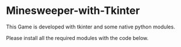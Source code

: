 # Minesweeper-with-Tkinter
This Game is developed with tkinter and some native python modules.

Please install all the required modules with the code below.

```pip install requirements.txt
